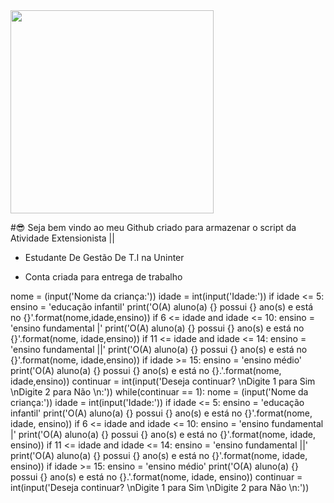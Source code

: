 <img src = "gif bob.gif" width = "325px">

#😎 Seja bem vindo ao meu Github criado para armazenar o script da Atividade Extensionista || 

- Estudante De Gestão De T.I na Uninter

- Conta criada para entrega de trabalho 

nome = (input('Nome da criança:'))
idade = int(input('Idade:'))
if idade <= 5:
    ensino = 'educação infantil'
    print('O(A) aluno(a) {} possui {} ano(s) e está no {}'.format(nome,idade,ensino))
if 6 <= idade and idade <= 10:
    ensino = 'ensino fundamental |'
    print('O(A) aluno(a) {} possui {} ano(s) e está no {}'.format(nome, idade,ensino))
if 11 <= idade and idade <= 14:
    ensino = 'ensino fundamental ||'
    print('O(A) aluno(a) {} possui {} ano(s) e está no {}'.format(nome, idade,ensino))
if idade >= 15:
    ensino = 'ensino médio'
    print('O(A) aluno(a) {} possui {} ano(s) e está no {}.'.format(nome, idade,ensino))
continuar = int(input('Deseja continuar? \nDigite 1 para Sim \nDigite 2 para Não \n:'))
while(continuar == 1):
    nome = (input('Nome da criança:'))
    idade = int(input('Idade:'))
    if idade <= 5:
        ensino = 'educação infantil'
        print('O(A) aluno(a) {} possui {} ano(s) e está no {}'.format(nome, idade, ensino))
    if 6 <= idade and idade <= 10:
        ensino = 'ensino fundamental |'
        print('O(A) aluno(a) {} possui {} ano(s) e está no {}'.format(nome, idade, ensino))
    if 11 <= idade and idade <= 14:
        ensino = 'ensino fundamental ||'
        print('O(A) aluno(a) {} possui {} ano(s) e está no {}'.format(nome, idade, ensino))
    if idade >= 15:
        ensino = 'ensino médio'
        print('O(A) aluno(a) {} possui {} ano(s) e está no {}.'.format(nome, idade, ensino))
    continuar = int(input('Deseja continuar? \nDigite 1 para Sim \nDigite 2 para Não \n:'))

